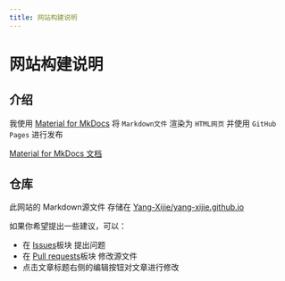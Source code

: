 ```yaml
---
title: 网站构建说明
---
```


# 网站构建说明

## 介绍

我使用 [Material for MkDocs](https://github.com/squidfunk/mkdocs-material) 将 `Markdown文件` 渲染为 `HTML网页` 并使用 `GitHub Pages` 进行发布

[Material for MkDocs 文档](https://squidfunk.github.io/mkdocs-material/)

## 仓库

此网站的 Markdown源文件 存储在 [Yang-Xijie/yang-xijie.github.io](https://github.com/Yang-Xijie/yang-xijie.github.io)

如果你希望提出一些建议，可以：

- 在 [Issues](https://github.com/Yang-Xijie/yang-xijie.github.io/issues)板块 提出问题
- 在 [Pull requests](https://github.com/Yang-Xijie/yang-xijie.github.io/pulls)板块 修改源文件
- 点击文章标题右侧的编辑按钮对文章进行修改
